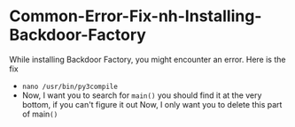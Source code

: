 # Common-Error-Fix-nh-Installing-Backdoor-Factory
While installing Backdoor Factory, you might encounter an error. Here is the fix
* `nano /usr/bin/py3compile`
* Now, I want you to search for `main()` you should find it at the very bottom, if you can't figure it out Now, I only want you to delete this part of main`()`
